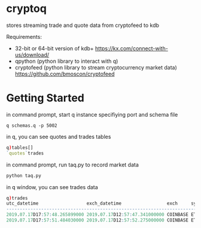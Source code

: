 # cryptoq
stores streaming trade and quote data from cryptofeed to kdb

Requirements:
* 32-bit or 64-bit version of kdb+ https://kx.com/connect-with-us/download/
* qpython (python library to interact with q)
* cryptofeed (python library to stream cryptocurrency market data) https://github.com/bmoscon/cryptofeed


# Getting Started
in command prompt, start q instance specifiying port and schema file
```
q schemas.q -p 5002
```

in q, you can see quotes and trades tables
```q
q)tables[]
`quotes`trades
```

in command prompt, run taq.py to record market data
```python
python taq.py
```

in q window, you can see trades data
```q
q)trades
utc_datetime                  exch_datetime                 exch     sym     ..
-----------------------------------------------------------------------------..
2019.07.17D17:57:48.265899000 2019.07.17D12:57:47.341000000 COINBASE ETH-USD ..
2019.07.17D17:57:51.484030000 2019.07.17D12:57:52.275000000 COINBASE ETH-USD ..
```







